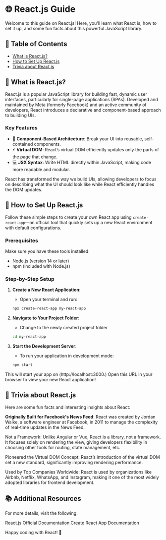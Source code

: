 # 🌐 React.js Guide

Welcome to this guide on React.js! Here, you'll learn what React is, how to set it up, and some fun facts about this powerful JavaScript library.

## 📜 Table of Contents
- [What is React.js?](#what-is-reactjs)
- [How to Set Up React.js](#how-to-set-up-reactjs)
- [Trivia about React.js](#trivia-about-reactjs)

## 🧐 What is React.js?
React.js is a popular JavaScript library for building fast, dynamic user interfaces, particularly for single-page applications (SPAs). Developed and maintained by Meta (formerly Facebook) and an active community of developers, React introduces a declarative and component-based approach to building UIs.

### Key Features
- 🔗 **Component-Based Architecture**: Break your UI into reusable, self-contained components.
- ⚡ **Virtual DOM**: React’s virtual DOM efficiently updates only the parts of the page that change.
- 💻 **JSX Syntax**: Write HTML directly within JavaScript, making code more readable and modular.

React has transformed the way we build UIs, allowing developers to focus on describing what the UI should look like while React efficiently handles the DOM updates.

## 🚀 How to Set Up React.js
Follow these simple steps to create your own React app using `create-react-app`—an official tool that quickly sets up a new React environment with default configurations.

### Prerequisites
Make sure you have these tools installed:
- Node.js (version 14 or later)
- npm (included with Node.js)

### Step-by-Step Setup

1. **Create a New React Application**:

   + Open your terminal and run:

   ```bash
   npx create-react-app my-react-app

2. **Navigate to Your Project Folder**:

    + Change to the newly created project folder

    ```bash
    cd my-react-app

3. **Start the Development Server**:

    + To run your application in development mode:

    ```bash
    npm start

This will start your app on (http://localhost:3000.) Open this URL in your browser to view your new React application!

## 🎉 Trivia about React.js
Here are some fun facts and interesting insights about React:

**Originally Built for Facebook's News Feed**: React was created by Jordan Walke, a software engineer at Facebook, in 2011 to manage the complexity of real-time updates in the News Feed.

Not a Framework: Unlike Angular or Vue, React is a library, not a framework. It focuses solely on rendering the view, giving developers flexibility in choosing other tools for routing, state management, etc.

Pioneered the Virtual DOM Concept: React’s introduction of the virtual DOM set a new standard, significantly improving rendering performance.

Used by Top Companies Worldwide: React is used by organizations like Airbnb, Netflix, WhatsApp, and Instagram, making it one of the most widely adopted libraries for frontend development.

## 📚 Additional Resources
For more details, visit the following:

React.js Official Documentation
Create React App Documentation

Happy coding with React! 🎉


